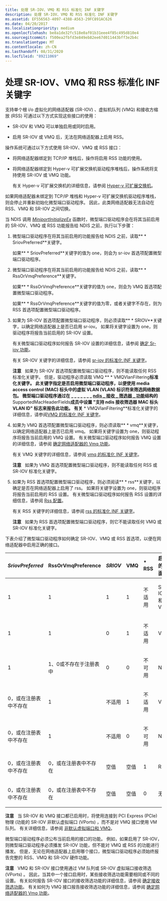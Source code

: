 ```yaml
---
title: 处理 SR-IOV、VMQ 和 RSS 标准化 INF 关键字
description: 处理 SR-IOV、VMQ 和 RSS 标准化 INF 关键字
ms.assetid: EF556563-4097-4388-A563-29FC891AC626
ms.date: 04/20/2017
ms.localizationpriority: medium
ms.openlocfilehash: be8a1de32fc518e0af01b31eee4f85c495d810e4
ms.sourcegitcommit: f500ea2fbfd3e849eb82ee67d011443bff3e2b4c
ms.translationtype: MT
ms.contentlocale: zh-CN
ms.lasthandoff: 08/31/2020
ms.locfileid: "89211069"
---
```

# <a name="handling-sr-iov-vmq-and-rss-standardized-inf-keywords"></a>处理 SR-IOV、VMQ 和 RSS 标准化 INF 关键字


支持单个根 i/o 虚拟化的网络适配器 (SR-IOV) 、虚拟机队列 (VMQ) 和接收方缩放 (RSS) 可通过以下方式实现这些接口的使用：

-   SR-IOV 和 VMQ 可以单独启用或同时启用。

-   启用 SR-IOV 或 VMQ 后，无法在网络适配器上启用 RSS。

操作系统可通过以下方式使用 SR-IOV、VMQ 或 RSS 接口：

-   将网络适配器绑定到 TCP/IP 堆栈后，操作将启用 RSS 功能的使用。

-   将网络适配器绑定到 Hyper-v 可扩展交换机驱动程序堆栈后，操作系统将支持使用 SR-IOV 或 VMQ 功能。

    有关 Hyper-v 可扩展交换机的详细信息，请参阅 [Hyper-v 可扩展交换机](hyper-v-extensible-switch.md)。

如果网络适配器未绑定到 TCP/IP 堆栈和 Hyper-v 可扩展交换机驱动程序堆栈，则会停止并重新初始化微型端口驱动程序。 因此，此类网络适配器无法自动在 RSS、VMQ 和 SR-IOV 之间切换。

当 NDIS 调用 [*MiniportInitializeEx*](/windows-hardware/drivers/ddi/ndis/nc-ndis-miniport_initialize) 函数时，微型端口驱动程序会在将其当前启用的 SR-IOV、VMQ 或 RSS 功能报告给 NDIS 之前，执行以下步骤：

1.  微型端口驱动程序在将其当前启用的功能报告给 NDIS 之前，读取** \* SriovPreferred**关键字。

    如果** \* SriovPreferred**关键字的值为 one，则会为 sr-iov 首选项配置微型端口驱动程序。

2.  微型端口驱动程序在将其当前启用的功能报告给 NDIS 之前，读取** \* RssOrVmqPreference**关键字。

    如果** \* RssOrVmqPreference**关键字的值为 one，则会为 VMQ 首选项配置微型端口驱动程序。

    如果** \* RssOrVmqPreference**关键字的值为零，或者关键字不存在，则为 RSS 首选项配置微型端口驱动程序。

3.  如果为 SR-IOV 首选项配置微型端口驱动程序，则必须读取** \* SRIOV**关键字，以确定网络适配器上是否已启用 sr-iov。 如果将关键字设置为 one，则驱动程序将报告当前启用的 SR-IOV 设置。

    有关微型端口驱动程序如何报告 SR-IOV 设置的详细信息，请参阅 [确定 Sr-iov 功能](determining-sr-iov-capabilities.md)。

    有关 SR-IOV 关键字的详细信息，请参阅 [sr-iov 的标准化 INF 关键字](standardized-inf-keywords-for-sr-iov.md)。

    **注意**   如果为 SR-IOV 首选项配置微型端口驱动程序，则不能读取任何 RSS 标准化关键字。 但是，驱动程序必须读取 VMQ ** \* VMQVlanFiltering**标准化关键字。 此关键字指定是否启用微型端口驱动程序，以便使用 media access control (MAC) 标头中的虚拟 VLAN (VLAN) 标识符来筛选网络数据包。 微型端口驱动程序通过在 \_ \_ \_ \_ \_ \_ \_ [**ndis \_ 接收 \_ 筛选器 \_ 功能**](/windows-hardware/drivers/ddi/ntddndis/ns-ntddndis-_ndis_receive_filter_capabilities)结构的**SupportedMacHeaderFields**成员中设置 "支持 ndis 接收筛选器 MAC 标头 VLAN ID" 标志来报告此功能。 有关** \* VMQVlanFiltering**标准化关键字的详细信息，请参阅[VMQ 的标准化 INF 关键字](standardized-inf-keywords-for-vmq.md)。

     

4.  如果为 VMQ 首选项配置微型端口驱动程序，则必须读取** \* vmq**关键字，以确定网络适配器上是否已启用 vmq。 如果将关键字设置为 one，则驱动程序将报告当前启用的 VMQ 设置。 有关微型端口驱动程序如何报告 VMQ 设置的详细信息，请参阅 [确定网络适配器的 Vmq 功能](determining-the-vmq-capabilities-of-a-network-adapter.md)。

    有关 VMQ 关键字的详细信息，请参阅 [vmq 的标准化 INF 关键字](standardized-inf-keywords-for-vmq.md)。

    **注意**   如果为 VMQ 首选项配置微型端口驱动程序，则不能读取任何 RSS 或 SR-IOV 标准化关键字。

     

5.  如果为 RSS 首选项配置微型端口驱动程序，则必须阅读** \* rss**关键字，以确定是否在网络适配器上启用了 rss。 如果将关键字设置为 one，则驱动程序将报告当前启用的 RSS 设置。 有关微型端口驱动程序如何报告 RSS 设置的详细信息，请参阅 [Rss 配置](rss-configuration.md)。

    有关 RSS 关键字的详细信息，请参阅 [rss 的标准化 INF 关键字](standardized-inf-keywords-for-rss.md)。

    **注意**   如果为 RSS 首选项配置微型端口驱动程序，则它不能读取任何 VMQ 或 SR-IOV 标准化关键字。

     

下表介绍了微型端口驱动程序如何确定 SR-IOV、VMQ 或 RSS 首选项，以便在网络适配器中启用正确的接口。

<table style="width:100%;">
<colgroup>
<col width="16%" />
<col width="16%" />
<col width="16%" />
<col width="16%" />
<col width="16%" />
<col width="16%" />
</colgroup>
<thead>
<tr class="header">
<th align="left"><em>SriovPreferred</th>
<th align="left"></em>RssOrVmqPreference</th>
<th align="left"><em>SRIOV</th>
<th align="left"></em>VMQ</th>
<th align="left">* RSS</th>
<th align="left">启用的界面</th>
</tr>
</thead>
<tbody>
<tr class="odd">
<td align="left"><p>1</p></td>
<td align="left"><p>1</p></td>
<td align="left"><p>1</p></td>
<td align="left"><p>1</p></td>
<td align="left"><p>不适用</p></td>
<td align="left"><p>SR-IOV 和 VMQ</p></td>
</tr>
<tr class="even">
<td align="left"><p>1</p></td>
<td align="left"><p>1</p></td>
<td align="left"><p>0</p></td>
<td align="left"><p>1</p></td>
<td align="left"><p>不适用</p></td>
<td align="left"><p>VMQ</p></td>
</tr>
<tr class="odd">
<td align="left"><p>1</p></td>
<td align="left"><p>1、0或不存在于注册表中</p></td>
<td align="left"><p>0</p></td>
<td align="left"><p>0</p></td>
<td align="left"><p>不可用</p></td>
<td align="left"><p>None</p></td>
</tr>
<tr class="even">
<td align="left"><p>0，或在注册表中不存在</p></td>
<td align="left"><p>1</p></td>
<td align="left"><p>不适用</p></td>
<td align="left"><p>1</p></td>
<td align="left"><p>不适用</p></td>
<td align="left"><p>VMQ</p></td>
</tr>
<tr class="odd">
<td align="left"><p>0，或在注册表中不存在</p></td>
<td align="left"><p>1</p></td>
<td align="left"><p>不适用</p></td>
<td align="left"><p>0</p></td>
<td align="left"><p>不可用</p></td>
<td align="left"><p>None</p></td>
</tr>
<tr class="even">
<td align="left"><p>0，或在注册表中不存在</p></td>
<td align="left"><p>0，或在注册表中不存在</p></td>
<td align="left"><p>空值</p></td>
<td align="left"><p>空值</p></td>
<td align="left"><p>1</p></td>
<td align="left"><p>RSS</p></td>
</tr>
<tr class="odd">
<td align="left"><p>0，或在注册表中不存在</p></td>
<td align="left"><p>0，或在注册表中不存在</p></td>
<td align="left"><p>空值</p></td>
<td align="left"><p>空值</p></td>
<td align="left"><p>0</p></td>
<td align="left"><p>无</p></td>
</tr>
</tbody>
</table>

 

**注意**   当 SR-IOV 和 VMQ 接口都已启用时，将使用连接到 PCI Express (PCIe) 物理 (功能的 SR-IOV 非默认虚拟端口 (VPorts) ，而不是对 VMQ 接口使用 VM 队列。 有关详细信息，请参阅 [非默认虚拟端口和 VMQ](nondefault-virtual-ports-and-vmq.md)。

 

微型端口驱动程序必须公布当前启用的接口的功能。 例如，如果启用了 SR-IOV，则微型端口驱动程序必须播发 SR-IOV 功能，但不能对 VMQ 或 RSS 的功能进行播发。 但是，无论在网络适配器上启用哪个接口，微型端口驱动程序必须始终报告完整的 RSS、VMQ 和 SR-IOV 硬件功能。

**注意**   VMQ 和 SR-IOV 接口使用通过 VM 队列或 SR-IOV 虚拟端口接收筛选 (VPorts) 。 因此，当其中一个接口启用时，某些接收筛选功能需要相同或不同的设置。 有关如何报告 SR-IOV 接口的接收筛选功能的详细信息，请参阅 [确定接收筛选功能](determining-receive-filtering-capabilities.md)。 有关如何为 VMQ 接口报告接收筛选功能的详细信息，请参阅 [确定网络适配器的 Vmq 功能](determining-the-vmq-capabilities-of-a-network-adapter.md)。

 

 

